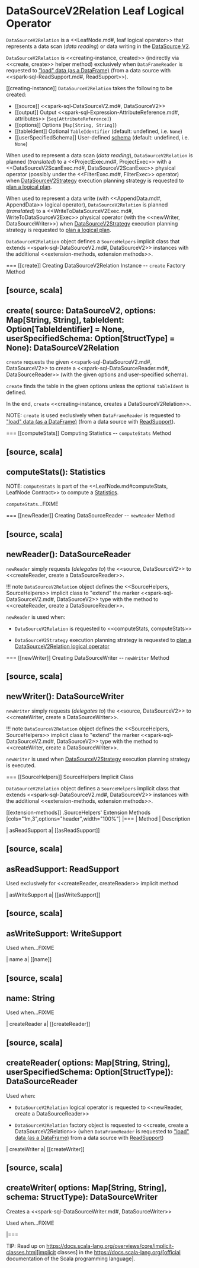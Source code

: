# DataSourceV2Relation Leaf Logical Operator

`DataSourceV2Relation` is a <<LeafNode.md#, leaf logical operator>> that represents a data scan (_data reading_) or data writing in the [DataSource V2](../new-and-noteworthy/datasource-v2.md).

`DataSourceV2Relation` is <<creating-instance, created>> (indirectly via <<create, create>> helper method) exclusively when `DataFrameReader` is requested to ["load" data (as a DataFrame)](../DataFrameReader.md#load) (from a data source with <<spark-sql-ReadSupport.md#, ReadSupport>>).

[[creating-instance]]
`DataSourceV2Relation` takes the following to be created:

* [[source]] <<spark-sql-DataSourceV2.md#, DataSourceV2>>
* [[output]] Output <<spark-sql-Expression-AttributeReference.md#, attributes>> (`Seq[AttributeReference]`)
* [[options]] Options (`Map[String, String]`)
* [[tableIdent]] Optional `TableIdentifier` (default: undefined, i.e. `None`)
* [[userSpecifiedSchema]] User-defined [schema](../StructType.md) (default: undefined, i.e. `None`)

When used to represent a data scan (_data reading_), `DataSourceV2Relation` is planned (_translated_) to a <<ProjectExec.md#, ProjectExec>> with a <<DataSourceV2ScanExec.md#, DataSourceV2ScanExec>> physical operator (possibly under the <<FilterExec.md#, FilterExec>> operator) when [DataSourceV2Strategy](../execution-planning-strategies/DataSourceV2Strategy.md) execution planning strategy is requested to [plan a logical plan](../execution-planning-strategies/DataSourceV2Strategy.md#apply-DataSourceV2Relation).

When used to represent a data write (with <<AppendData.md#, AppendData>> logical operator), `DataSourceV2Relation` is planned (_translated_) to a <<WriteToDataSourceV2Exec.md#, WriteToDataSourceV2Exec>> physical operator (with the <<newWriter, DataSourceWriter>>) when [DataSourceV2Strategy](../execution-planning-strategies/DataSourceV2Strategy.md) execution planning strategy is requested to [plan a logical plan](../execution-planning-strategies/DataSourceV2Strategy.md#apply-AppendData).

`DataSourceV2Relation` object defines a `SourceHelpers` implicit class that extends <<spark-sql-DataSourceV2.md#, DataSourceV2>> instances with the additional <<extension-methods, extension methods>>.

=== [[create]] Creating DataSourceV2Relation Instance -- `create` Factory Method

[source, scala]
----
create(
  source: DataSourceV2,
  options: Map[String, String],
  tableIdent: Option[TableIdentifier] = None,
  userSpecifiedSchema: Option[StructType] = None): DataSourceV2Relation
----

`create` requests the given <<spark-sql-DataSourceV2.md#, DataSourceV2>> to create a <<spark-sql-DataSourceReader.md#, DataSourceReader>> (with the given options and user-specified schema).

`create` finds the table in the given options unless the optional `tableIdent` is defined.

In the end, `create` <<creating-instance, creates a DataSourceV2Relation>>.

NOTE: `create` is used exclusively when `DataFrameReader` is requested to ["load" data (as a DataFrame)](../DataFrameReader.md#load) (from a data source with [ReadSupport](../spark-sql-ReadSupport.md)).

=== [[computeStats]] Computing Statistics -- `computeStats` Method

[source, scala]
----
computeStats(): Statistics
----

NOTE: `computeStats` is part of the <<LeafNode.md#computeStats, LeafNode Contract>> to compute a [Statistics](Statistics.md).

`computeStats`...FIXME

=== [[newReader]] Creating DataSourceReader -- `newReader` Method

[source, scala]
----
newReader(): DataSourceReader
----

`newReader` simply requests (_delegates to_) the <<source, DataSourceV2>> to <<createReader, create a DataSourceReader>>.

!!! note
    `DataSourceV2Relation` object defines the <<SourceHelpers, SourceHelpers>> implicit class to "extend" the marker <<spark-sql-DataSourceV2.md#, DataSourceV2>> type with the method to <<createReader, create a DataSourceReader>>.

`newReader` is used when:

* `DataSourceV2Relation` is requested to <<computeStats, computeStats>>

* `DataSourceV2Strategy` execution planning strategy is requested to [plan a DataSourceV2Relation logical operator](../execution-planning-strategies/DataSourceV2Strategy.md#apply-DataSourceV2Relation)

=== [[newWriter]] Creating DataSourceWriter -- `newWriter` Method

[source, scala]
----
newWriter(): DataSourceWriter
----

`newWriter` simply requests (_delegates to_) the <<source, DataSourceV2>> to <<createWriter, create a DataSourceWriter>>.

!!! note
    `DataSourceV2Relation` object defines the <<SourceHelpers, SourceHelpers>> implicit class to "extend" the marker <<spark-sql-DataSourceV2.md#, DataSourceV2>> type with the method to <<createWriter, create a DataSourceWriter>>.

`newWriter` is used when [DataSourceV2Strategy](../execution-planning-strategies/DataSourceV2Strategy.md) execution planning strategy is executed.

=== [[SourceHelpers]] SourceHelpers Implicit Class

`DataSourceV2Relation` object defines a `SourceHelpers` implicit class that extends <<spark-sql-DataSourceV2.md#, DataSourceV2>> instances with the additional <<extension-methods, extension methods>>.

[[extension-methods]]
.SourceHelpers' Extension Methods
[cols="1m,3",options="header",width="100%"]
|===
| Method
| Description

| asReadSupport
a| [[asReadSupport]]

[source, scala]
----
asReadSupport: ReadSupport
----

Used exclusively for <<createReader, createReader>> implicit method

| asWriteSupport
a| [[asWriteSupport]]

[source, scala]
----
asWriteSupport: WriteSupport
----

Used when...FIXME

| name
a| [[name]]

[source, scala]
----
name: String
----

Used when...FIXME

| createReader
a| [[createReader]]

[source, scala]
----
createReader(
  options: Map[String, String],
  userSpecifiedSchema: Option[StructType]): DataSourceReader
----

Used when:

* `DataSourceV2Relation` logical operator is requested to <<newReader, create a DataSourceReader>>

* `DataSourceV2Relation` factory object is requested to <<create, create a DataSourceV2Relation>> (when `DataFrameReader` is requested to ["load" data (as a DataFrame)](../DataFrameReader.md#load) from a data source with [ReadSupport](../spark-sql-ReadSupport.md))

| createWriter
a| [[createWriter]]

[source, scala]
----
createWriter(
  options: Map[String, String],
  schema: StructType): DataSourceWriter
----

Creates a <<spark-sql-DataSourceWriter.md#, DataSourceWriter>>

Used when...FIXME

|===

TIP: Read up on https://docs.scala-lang.org/overviews/core/implicit-classes.html[implicit classes] in the https://docs.scala-lang.org/[official documentation of the Scala programming language].
